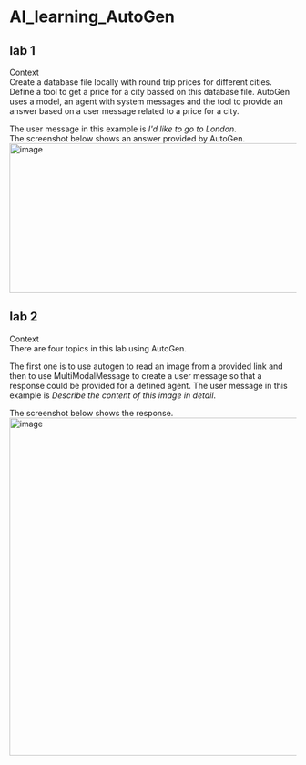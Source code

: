 # AI_learning_AutoGen  

## lab 1  

Context  
Create a database file locally with round trip prices for different cities. Define a tool to get a price for a city bassed on this database file. AutoGen uses a model, an agent with system messages and the tool to provide an answer based on a user message related to a price for a city. 

The user message in this example is *I'd like to go to London*.  
The screenshot below shows an answer provided by AutoGen.  
<img width="1021" height="262" alt="image" src="https://github.com/user-attachments/assets/9c7b2e92-5fbc-4df1-9070-e992c1f6c803" />  


## lab 2    

Context  
There are four topics in this lab using AutoGen. 

The first one is to use autogen to read an image from a provided link and then to use MultiModalMessage to create a user message so that a response could be provided for a defined agent. The user message in this example is *Describe the content of this image in detail*.  

The screenshot below shows the response.  
<img width="1004" height="592" alt="image" src="https://github.com/user-attachments/assets/ff9de295-abc2-4c96-a994-ac872c3e0def" />  



